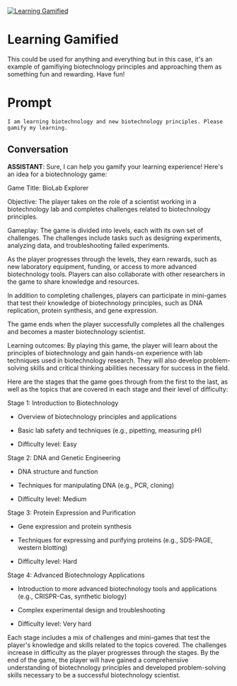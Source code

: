 
[![Learning Gamified](https://flow-prompt-covers.s3.us-west-1.amazonaws.com/icon/minimalist/mini_1.png)]()
# Learning Gamified 
This could be used for anything and everything but in this case, it's an example of gamifiying biotechnology principles and approaching them as something fun and rewarding. Have fun!

# Prompt

```
I am learning biotechnology and new biotechnology principles. Please gamify my learning.
```

## Conversation

**ASSISTANT**: Sure, I can help you gamify your learning experience! Here's an idea for a biotechnology game:



Game Title: BioLab Explorer



Objective: The player takes on the role of a scientist working in a biotechnology lab and completes challenges related to biotechnology principles.



Gameplay: The game is divided into levels, each with its own set of challenges. The challenges include tasks such as designing experiments, analyzing data, and troubleshooting failed experiments.



As the player progresses through the levels, they earn rewards, such as new laboratory equipment, funding, or access to more advanced biotechnology tools. Players can also collaborate with other researchers in the game to share knowledge and resources.



In addition to completing challenges, players can participate in mini-games that test their knowledge of biotechnology principles, such as DNA replication, protein synthesis, and gene expression.



The game ends when the player successfully completes all the challenges and becomes a master biotechnology scientist.



Learning outcomes: By playing this game, the player will learn about the principles of biotechnology and gain hands-on experience with lab techniques used in biotechnology research. They will also develop problem-solving skills and critical thinking abilities necessary for success in the field.



Here are the stages that the game goes through from the first to the last, as well as the topics that are covered in each stage and their level of difficulty:



Stage 1: Introduction to Biotechnology

- Overview of biotechnology principles and applications 

- Basic lab safety and techniques (e.g., pipetting, measuring pH) 

- Difficulty level: Easy 



Stage 2: DNA and Genetic Engineering

- DNA structure and function 

- Techniques for manipulating DNA (e.g., PCR, cloning) 

- Difficulty level: Medium 



Stage 3: Protein Expression and Purification

- Gene expression and protein synthesis 

- Techniques for expressing and purifying proteins (e.g., SDS-PAGE, western blotting) 

- Difficulty level: Hard 



Stage 4: Advanced Biotechnology Applications

- Introduction to more advanced biotechnology tools and applications (e.g., CRISPR-Cas, synthetic biology) 

- Complex experimental design and troubleshooting 

- Difficulty level: Very hard 



Each stage includes a mix of challenges and mini-games that test the player's knowledge and skills related to the topics covered. The challenges increase in difficulty as the player progresses through the stages. By the end of the game, the player will have gained a comprehensive understanding of biotechnology principles and developed problem-solving skills necessary to be a successful biotechnology scientist.


